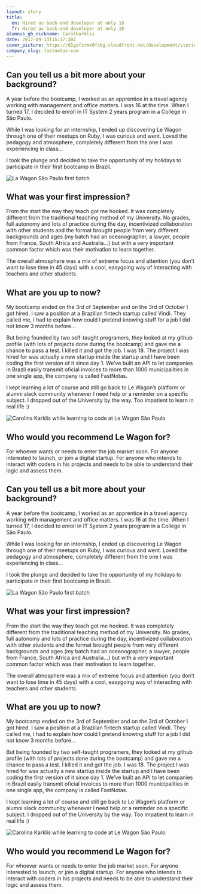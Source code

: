 ```yaml
---
layout: story
title:
  en: Hired as back-end developer at only 18
  fr: Hired as back-end developer at only 18
alumnus_gh_nickname: Carolkarklis
date: 2017-09-13T15:37:30Z
cover_picture: https://d1gofzrmx0fcbg.cloudfront.net/development/stories/pictures/000/000/021/cover/IMG_0037_copy.jpg?1505317048
company_slug: fastnotas-com
---
```


## Can you tell us a bit more about your background?

A year before the bootcamp, I worked as an apprentice in a travel agency working with management and office matters. I was 16 at the time. When I turned 17, I decided to enroll in IT System 2 years program in a College in São Paulo. 

While I was looking for an internship, I ended up discovering Le Wagon through one of their meetups on Ruby, I was curious and went. Loved the pedagogy and atmosphere, completely different from the one I was experiencing in class...

I took the plunge and decided to take the opportunity of my holidays to participate in their first bootcamp in Brazil.

<p><img src="https://raw.githubusercontent.com/lewagon/www-images/master/testimonials/carolinakarklis/carolina-karklis-back-end-developer-at-only-18-1.jpg" alt="La Wagon São Paulo first batch"></p>

## What was your first impression?

From the start the way they teach got me hooked. It was completely different from the traditional teaching method of my University. No grades, full autonomy and lots of practice during the day, incentivized collaboration with other students and the format brought people from very different backgrounds and ages (my batch had an oceanographer, a lawyer, people from France, South Africa and Australia…) but with a very important common factor which was their motivation to learn together. 

The overall atmosphere was a mix of extreme focus and attention (you don’t want to lose time in 45 days) with a cool, easygoing way of interacting with teachers and other students.
 
## What are you up to now?

My bootcamp ended on the 3rd of September and on the 3rd of October I got hired. I saw a position at a Brazilian fintech startup called Vindi. They called me, I had to explain how could I pretend knowing stuff for a job I did not know 3 months before… 

But being founded by two self-taught programers, they looked at my github profile (with lots of projects done during the bootcamp) and gave me a chance to pass a test. I killed it and got the job. I was 18. The project I was hired for was actually a new startup inside the startup and I have been coding the first version of it since day 1. We’ve built an API to let companies in Brazil easily transmit oficial invoices to more than 1000 municipalities in one single app, the company is called FastNotas.

I kept learning a lot of course and still go back to Le Wagon’s platform or alumni slack community whenever I need help or a reminder on a specific subject. I dropped out of the University by the way. Too impatient to learn in real life :)

<p><img src="https://raw.githubusercontent.com/lewagon/www-images/master/testimonials/carolinakarklis/carolina-karklis-back-end-developer-at-only-18-2.jpg" alt="Carolina  Karklis while learning to code at Le Wagon São Paulo"></p>

## Who would you recommend Le Wagon for?

For whoever wants or needs to enter the job market soon. For anyone interested to launch, or join a digital startup. For anyone who intends to interact with coders in his projects and needs to be able to understand their logic and assess them.


## Can you tell us a bit more about your background?

A year before the bootcamp, I worked as an apprentice in a travel agency working with management and office matters. I was 16 at the time. When I turned 17, I decided to enroll in IT System 2 years program in a College in São Paulo. 

While I was looking for an internship, I ended up discovering Le Wagon through one of their meetups on Ruby, I was curious and went. Loved the pedagogy and atmosphere, completely different from the one I was experiencing in class...

I took the plunge and decided to take the opportunity of my holidays to participate in their first bootcamp in Brazil.

<p><img src="https://raw.githubusercontent.com/lewagon/www-images/master/testimonials/carolinakarklis/carolina-karklis-back-end-developer-at-only-18-1.jpg" alt="La Wagon São Paulo first batch"></p>

## What was your first impression?

From the start the way they teach got me hooked. It was completely different from the traditional teaching method of my University. No grades, full autonomy and lots of practice during the day, incentivized collaboration with other students and the format brought people from very different backgrounds and ages (my batch had an oceanographer, a lawyer, people from France, South Africa and Australia…) but with a very important common factor which was their motivation to learn together. 

The overall atmosphere was a mix of extreme focus and attention (you don’t want to lose time in 45 days) with a cool, easygoing way of interacting with teachers and other students.
 
## What are you up to now?

My bootcamp ended on the 3rd of September and on the 3rd of October I got hired. I saw a position at a Brazilian fintech startup called Vindi. They called me, I had to explain how could I pretend knowing stuff for a job I did not know 3 months before… 

But being founded by two self-taught programers, they looked at my github profile (with lots of projects done during the bootcamp) and gave me a chance to pass a test. I killed it and got the job. I was 18. The project I was hired for was actually a new startup inside the startup and I have been coding the first version of it since day 1. We’ve built an API to let companies in Brazil easily transmit oficial invoices to more than 1000 municipalities in one single app, the company is called FastNotas.

I kept learning a lot of course and still go back to Le Wagon’s platform or alumni slack community whenever I need help or a reminder on a specific subject. I dropped out of the University by the way. Too impatient to learn in real life :)

<p><img src="https://raw.githubusercontent.com/lewagon/www-images/master/testimonials/carolinakarklis/carolina-karklis-back-end-developer-at-only-18-2.jpg" alt="Carolina  Karklis while learning to code at Le Wagon São Paulo"></p>

## Who would you recommend Le Wagon for?

For whoever wants or needs to enter the job market soon. For anyone interested to launch, or join a digital startup. For anyone who intends to interact with coders in his projects and needs to be able to understand their logic and assess them.